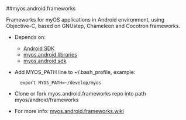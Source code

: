 ##myos.android.frameworks

Frameworks for myOS applications in Android environment, using Objective-C, based on GNUstep, Chameleon and Cocotron frameworks.

* Depends on:
  * [Android SDK](http://developer.android.com/sdk/index.html)
  * [myos.android.libraries](https://github.com/amraboelela/myos.android.libraries)
  * [myos.android.sdk](https://github.com/amraboelela/myos.android.sdk)
  
* Add MYOS_PATH line to ~/.bash_profile, example:

        export MYOS_PATH=~/develop/myos
        
* Clone or fork myos.android.frameworks repo into path myos/android/frameworks
* For more info: [myos.android.frameworks.wiki](https://github.com/amraboelela/myos.android.frameworks/wiki)
